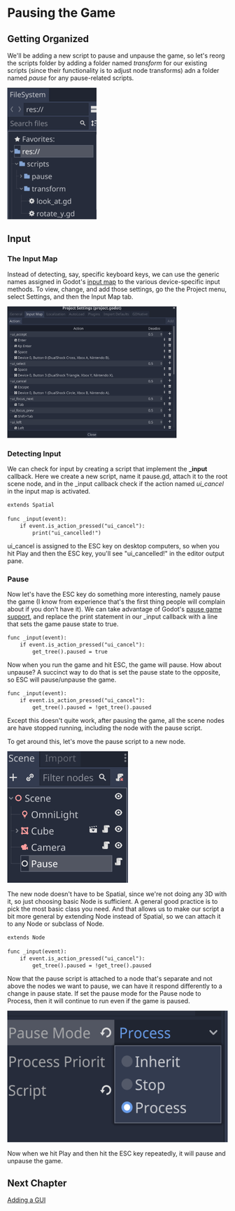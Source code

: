 # Pausing the Game

## Getting Organized

We'll be adding a new script to pause and unpause the game, so let's reorg the scripts folder by adding a folder named *transform* for our existing scripts (since their functionality is to adjust node transforms) adn a folder named *pause* for any pause-related scripts.

<img src="images/scriptfolders.png" height="300">

## Input

### The Input Map

Instead of detecting, say, specific keyboard keys, we can use the generic names assigned in Godot's [input map](https://docs.godotengine.org/en/stable/tutorials/inputs/input_examples.html#inputmap) to the various device-specific input methods. To view, change, and add those settings, go the the Project menu, select Settings, and then the Input Map tab.

<img src="images/inputmap.png" height="300">

### Detecting Input

We can check for input by creating a script that implement the **_input** callback. Here we create a new script, name it pause.gd, attach it to the root scene node, and in the _input callback check if the action named *ui_cancel* in the input map is activated.

```gdscript
extends Spatial

func _input(event):
	if event.is_action_pressed("ui_cancel"):
		print("ui_cancelled!")
```

ui_cancel is assigned to the ESC key on desktop computers, so when you hit Play and then the ESC key, you'll see "ui_cancelled!" in the editor output pane.

### Pause

Now let's have the ESC key do something more interesting, namely pause the game (I know from experience that's the first thing people will complain about if you don't have it). We can take advantage of Godot's [pause game support](https://docs.godotengine.org/en/stable/tutorials/misc/pausing_games.html), and replace the print statement in our _input callback with a line that sets the game pause state to true.

```gdscript
func _input(event):
	if event.is_action_pressed("ui_cancel"):
		get_tree().paused = true
```

Now when you run the game and hit ESC, the game will pause. How about unpause? A succinct way to do that is set the pause state to the opposite, so ESC will pause/unpause the game.

```gdscript
func _input(event):
	if event.is_action_pressed("ui_cancel"):
		get_tree().paused = !get_tree().paused
```

Except this doesn't quite work, after pausing the game, all the scene nodes are have stopped running, including the node with the pause script.

To get around this, let's move the pause script to a new node.

<img src="images/pausenode.png" height="300">

The new node doesn't have to be Spatial, since we're not doing any 3D with it, so just choosing basic Node is sufficient. A general good practice is to pick the most basic class you need. And that allows us to make our script a bit more general by extending Node instead of Spatial, so we can attach it to any Node or subclass of Node.

```gdscript
extends Node

func _input(event):
	if event.is_action_pressed("ui_cancel"):
		get_tree().paused = !get_tree().paused
```

Now that the pause script is attached to a node that's separate and not above the nodes we want to pause, we can have it respond differently to a change in pause state. If set the pause mode for the Pause node to Process, then it will continue to run even if the game is paused.

<img src="images/pausemode.png" height="300">

Now when we hit Play and then hit the ESC key repeatedly, it will pause and unpause the game.

## Next Chapter

[Adding a GUI](../chapter09/README.md)


